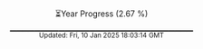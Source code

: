 <p align="center">
⏳Year Progress (2.67 %)<br>
▁▁▁▁▁▁▁▁▁▁▁▁▁▁▁▁▁▁▁▁▁▁▁▁▁▁▁▁▁▁ <br>
<sub>Updated: Fri, 10 Jan 2025 18:03:14 GMT</sub>
</p>

